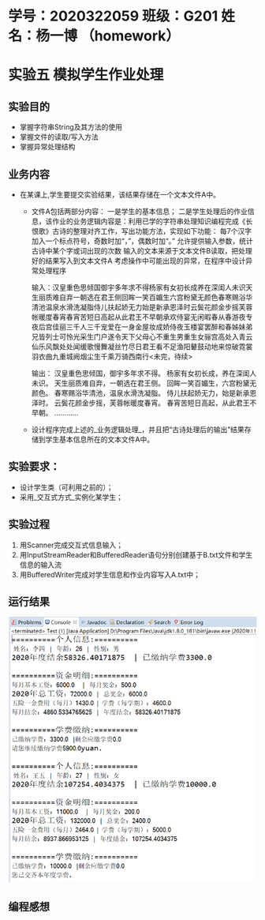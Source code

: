 # 学号：2020322059 班级：G201 姓名：杨一博 （homework）

# 实验五 模拟学生作业处理

## 实验目的
+ 掌握字符串String及其方法的使用
+ 掌握文件的读取/写入方法
+ 掌握异常处理结构
## 业务内容
+ 在某课上,学生要提交实验结果，该结果存储在一个文本文件A中。
  - 文件A包括两部分内容：
    一是学生的基本信息；
    二是学生处理后的作业信息，该作业的业务逻辑内容是：利用已学的字符串处理知识编程完成《长恨歌》古诗的整理对齐工作，写出功能方法，实现如下功能：
    每7个汉字加入一个标点符号，奇数时加“，”，偶数时加“。”
    允许提供输入参数，统计古诗中某个字或词出现的次数
    输入的文本来源于文本文件B读取，把处理好的结果写入到文本文件A
    考虑操作中可能出现的异常，在程序中设计异常处理程序

    输入：汉皇重色思倾国御宇多年求不得杨家有女初长成养在深闺人未识天生丽质难自弃一朝选在君王侧回眸一笑百媚生六宫粉黛无颜色春寒赐浴华清池温泉水滑洗凝脂侍儿扶起娇无力始是新承恩泽时云鬓花颜金步摇芙蓉帐暖度春宵春宵苦短日高起从此君王不早朝承欢侍宴无闲暇春从春游夜专夜后宫佳丽三千人三千宠爱在一身金屋妆成娇侍夜玉楼宴罢醉和春姊妹弟兄皆列士可怜光采生门户遂令天下父母心不重生男重生女骊宫高处入青云仙乐风飘处处闻缓歌慢舞凝丝竹尽日君王看不足渔阳鼙鼓动地来惊破霓裳羽衣曲九重城阙烟尘生千乘万骑西南行<未完，待续>

    输出：
    汉皇重色思倾国，御宇多年求不得。
    杨家有女初长成，养在深闺人未识。
    天生丽质难自弃，一朝选在君王侧。
    回眸一笑百媚生，六宫粉黛无颜色。
    春寒赐浴华清池，温泉水滑洗凝脂。
    侍儿扶起娇无力，始是新承恩泽时。
    云鬓花颜金步摇，芙蓉帐暖度春宵。
    春宵苦短日高起，从此君王不早朝。
    …………
  - 设计程序完成上述的_业务逻辑处理_，并且把“古诗处理后的输出”结果存储到学生基本信息所在的文本文件A中。
## 实验要求：
  - 设计学生类（可利用之前的）；
  - 采用_交互式方式_实例化某学生；

## 实验过程
1. 用Scanner完成交互式信息输入；
2. 用InputStreamReader和BufferedReader语句分别创建基于B.txt文件和学生信息的输入流
3. 用BufferedWriter完成对学生信息和作业内容写入A.txt中；
## 运行结果
![](https://github.com/yang-059/interface/blob/main/bsyjs运行结果.PNG)
## 编程感想
## 
## 
